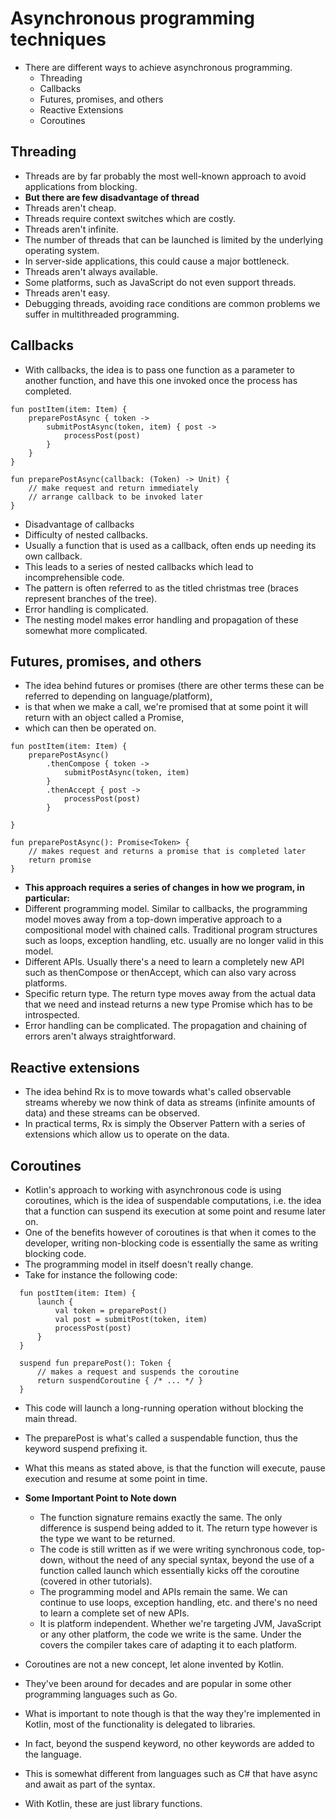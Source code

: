 # Asynchronous programming techniques
- There are different ways to achieve asynchronous programming.
    - Threading
    - Callbacks
    - Futures, promises, and others
    - Reactive Extensions
    - Coroutines

## Threading
- Threads are by far probably the most well-known approach to avoid applications from blocking.
- **But there are few disadvantage of thread**
- Threads aren't cheap. 
- Threads require context switches which are costly.
- Threads aren't infinite. 
- The number of threads that can be launched is limited by the underlying operating system. 
- In server-side applications, this could cause a major bottleneck.
- Threads aren't always available. 
- Some platforms, such as JavaScript do not even support threads.
- Threads aren't easy. 
- Debugging threads, avoiding race conditions are common problems we suffer in multithreaded programming.

## Callbacks
- With callbacks, the idea is to pass one function as a parameter to another function, and have this one invoked once the process has completed.
```
fun postItem(item: Item) {
    preparePostAsync { token ->
        submitPostAsync(token, item) { post ->
            processPost(post)
        }
    }
}

fun preparePostAsync(callback: (Token) -> Unit) {
    // make request and return immediately
    // arrange callback to be invoked later
}
```
- Disadvantage of callbacks
- Difficulty of nested callbacks. 
- Usually a function that is used as a callback, often ends up needing its own callback. 
- This leads to a series of nested callbacks which lead to incomprehensible code. 
- The pattern is often referred to as the titled christmas tree (braces represent branches of the tree).
- Error handling is complicated. 
- The nesting model makes error handling and propagation of these somewhat more complicated.

## Futures, promises, and others
- The idea behind futures or promises (there are other terms these can be referred to depending on language/platform), 
- is that when we make a call, we're promised that at some point it will return with an object called a Promise, 
- which can then be operated on.
```
fun postItem(item: Item) {
    preparePostAsync()
        .thenCompose { token ->
            submitPostAsync(token, item)
        }
        .thenAccept { post ->
            processPost(post)
        }

}

fun preparePostAsync(): Promise<Token> {
    // makes request and returns a promise that is completed later
    return promise
}
```
- **This approach requires a series of changes in how we program, in particular:**
- Different programming model. Similar to callbacks, the programming model moves away from a top-down imperative approach to a compositional model with chained calls. Traditional program structures such as loops, exception handling, etc. usually are no longer valid in this model.
- Different APIs. Usually there's a need to learn a completely new API such as thenCompose or thenAccept, which can also vary across platforms.
- Specific return type. The return type moves away from the actual data that we need and instead returns a new type Promise which has to be introspected.
- Error handling can be complicated. The propagation and chaining of errors aren't always straightforward.

## Reactive extensions
- The idea behind Rx is to move towards what's called observable streams whereby we now think of data as streams (infinite amounts of data) and these streams can be observed.
- In practical terms, Rx is simply the Observer Pattern with a series of extensions which allow us to operate on the data.

## Coroutines
- Kotlin's approach to working with asynchronous code is using coroutines, which is the idea of suspendable computations,
i.e. the idea that a function can suspend its execution at some point and resume later on.
- One of the benefits however of coroutines is that when it comes to the developer, writing non-blocking code is essentially the same as writing blocking code.
- The programming model in itself doesn't really change.
- Take for instance the following code:
```
  fun postItem(item: Item) {
      launch {
          val token = preparePost()
          val post = submitPost(token, item)
          processPost(post)
      }
  }

  suspend fun preparePost(): Token {
      // makes a request and suspends the coroutine
      return suspendCoroutine { /* ... */ }
  }
```
- This code will launch a long-running operation without blocking the main thread.
- The preparePost is what's called a suspendable function, thus the keyword suspend prefixing it.
- What this means as stated above, is that the function will execute, pause execution and resume at some point in time.
- **Some Important Point to Note down**
    - The function signature remains exactly the same. The only difference is suspend being added to it. The return type however is the type we want to be returned.
    - The code is still written as if we were writing synchronous code, top-down, without the need of any special syntax, beyond the use of a function called launch which essentially kicks off the coroutine (covered in other tutorials).
    - The programming model and APIs remain the same. We can continue to use loops, exception handling, etc. and there's no need to learn a complete set of new APIs.
    - It is platform independent. Whether we're targeting JVM, JavaScript or any other platform, the code we write is the same. Under the covers the compiler takes care of adapting it to each platform.

- Coroutines are not a new concept, let alone invented by Kotlin.
- They've been around for decades and are popular in some other programming languages such as Go.
- What is important to note though is that the way they're implemented in Kotlin, most of the functionality is delegated to libraries.
- In fact, beyond the suspend keyword, no other keywords are added to the language.
- This is somewhat different from languages such as C# that have async and await as part of the syntax.
- With Kotlin, these are just library functions.